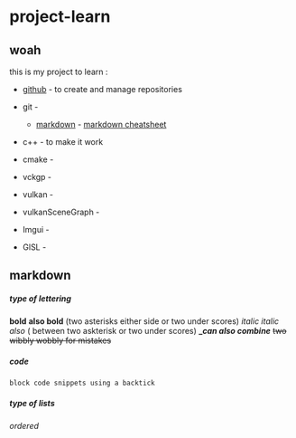 # project-learn
## woah

 this is my project to learn : 
 * [github](http:///www.github.com) - to create and manage repositories  
 * git - 
   * [markdown]() - [markdown cheatsheet](https://github.com/im-luka/markdown-cheatsheet)
    
 * c++ - to make it work
 * cmake - 
 * vckgp -
 * vulkan - 
 * vulkanSceneGraph -
 * Imgui -
 * GlSL -


## markdown 
##### type of lettering
**bold**  __also bold__ (two asterisks either side or two under scores)
*italic* _italic also_ ( between two askterisk or two under scores) 
**__can also combine_** 
~~two wibbly wobbly for mistakes~~

##### code
`block code snippets using a backtick`

##### type of lists 
###### ordered



